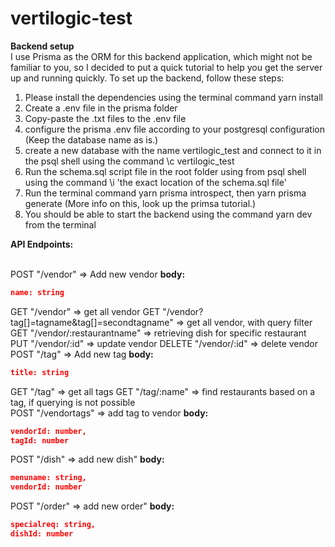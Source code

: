 # vertilogic-test

**Backend setup** <br>
I use Prisma as the ORM for this backend application, which might not be familiar to you, so I decided to put a quick tutorial to help you get the server up and running quickly. To set up the backend, follow these steps:
1. Please install the dependencies using the terminal command yarn install
2. Create a .env file in the prisma folder
3. Copy-paste the .txt files to the .env file
4. configure the prisma .env file according to your postgresql configuration (Keep the database name as is.)
5. create a new database with the name vertilogic_test and connect to it in the psql shell using the command \c vertilogic_test
6. Run the schema.sql script file in the root folder using from psql shell using the command \i 'the exact location of the schema.sql file'
7. Run the terminal command yarn prisma introspect, then yarn prisma generate (More info on this, look up the primsa tutorial.)
8. You should be able to start the backend using the command yarn dev from the terminal

**API Endpoints:**
<br>
<br>

POST "/vendor" => Add new vendor
**body:**

```JSON
name: string
```

GET "/vendor" => get all vendor
GET "/vendor?tag[]=tagname&tag[]=secondtagname" => get all vendor, with query filter
GET "/vendor/:restaurantname" => retrieving dish for specific restaurant
PUT "/vendor/:id" => update vendor
DELETE "/vendor/:id" => delete vendor
<br>
POST "/tag" => Add new tag
**body:**

```JSON
title: string
```

GET "/tag" => get all tags
GET "/tag/:name" => find restaurants based on a tag, if querying is not possible
<br>
POST "/vendortags" => add tag to vendor
**body:** 

```JSON
vendorId: number,
tagId: number
```

POST  "/dish" => add new dish"
**body:** 

```JSON
menuname: string,
vendorId: number
```

POST "/order" => add new order"
**body:** 

```JSON
specialreq: string,
dishId: number
```

